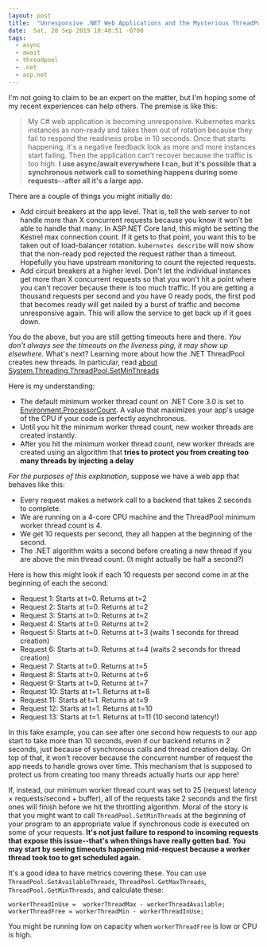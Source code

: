 ```yaml
---
layout: post
title:  "Unresponsive .NET Web Applications and the Mysterious ThreadPool"
date:  Sat, 28 Sep 2019 10:40:51 -0700
tags:
  - async
  - await
  - threadpool
  - .net
  - asp.net
---
```


I'm not going to claim to be an expert on the matter, but I'm hoping some of my recent experiences can help others. The premise is like this:

> My C# web application is becoming unresponsive. Kubernetes marks instances as non-ready and takes them out of rotation because they fail to respond the readiness probe in 10 seconds. Once that starts happening, it's a negative feedback look as more and more instances start failing. Then the application can't recover because the traffic is too high. **I use async/await everywhere I can, but it's possible that a synchronous network call to something happens during some requests--after all it's a large app.**

There are a couple of things you might initially do:

  - Add circuit breakers at the app level. That is, tell the web server to not handle more than X concurrent requests because you know it won't be able to handle that many. In ASP.NET Core land, this might be setting the Kestrel max connection count. If it gets to that point, you want this to be taken out of load-balancer rotation. `kubernetes describe` will now show that the non-ready pod rejected the request rather than a timeout. Hopefully you have upstream monitoring to count the rejected requests.
  - Add circuit breakers at a higher level. Don't let the individual instances get more than X concurrent requests so that you won't hit a point where you can't recover because there is too much traffic. If you are getting a thousand requests per second and you have 0 ready pods, the first pod that becomes ready will get nailed by a burst of traffic and become unresponsive again. This will allow the service to get back up if it goes down.


You do the above, but you are still getting timeouts here and there. _You don't always see the timeouts on the liveness ping, it may show up elsewhere._  What's next? Learning more about how the .NET ThreadPool creates new threads. In particular, read [about System.Threading.ThreadPool.SetMinThreads](https://docs.microsoft.com/en-us/dotnet/api/system.threading.threadpool.setminthreads?view=netcore-3.0)

Here is my understanding:

  - The default minimum worker thread count on .NET Core 3.0 is set to [Environment.ProcessorCount](https://docs.microsoft.com/en-us/dotnet/api/system.environment.processorcount?view=netcore-3.0). A value that maximizes your app's usage of the CPU if your code is perfectly asynchronous.
  - Until you hit the minimum worker thread count, new worker threads are created instantly.
  - After you hit the minimum worker thread count, new worker threads are created using an algorithm that **tries to protect you from creating too many threads by injecting a delay**
  
_For the purposes of this explanation_, suppose we have a web app that behaves like this:

  - Every request makes a network call to a backend that takes 2 seconds to complete.
  - We are running on a 4-core CPU machine and the ThreadPool minimum worker thread count is 4.
  - We get 10 requests per second, they all happen at the beginning of the second.
  - The .NET algorithm waits a second before creating a new thread if you are above the min thread count. (It might actually be half a second?)
  
  
  Here is how this might look if each 10 requests per second come in at the beginning of each the second:

  - Request 1: Starts at t=0. Returns at t=2 
  - Request 2: Starts at t=0. Returns at t=2 
  - Request 3: Starts at t=0. Returns at t=2 
  - Request 4: Starts at t=0. Returns at t=2 
  - Request 5: Starts at t=0. Returns at t=3 (waits 1 seconds for thread creation)
  - Request 6: Starts at t=0. Returns at t=4 (waits 2 seconds for thread creation)
  - Request 7: Starts at t=0. Returns at t=5 
  - Request 8: Starts at t=0. Returns at t=6 
  - Request 9: Starts at t=0. Returns at t=7 
  - Request 10: Starts at t=1. Returns at t=8 
  - Request 11: Starts at t=1. Returns at t=9 
  - Request 12: Starts at t=1. Returns at t=10 
  - Request 13: Starts at t=1. Returns at t=11 (10 second latency!)

In this fake example, you can see after one second how requests to our app start to take more than 10 seconds, even if our backend returns in 2 seconds, just because of synchronous calls and thread creation delay. On top of that, it won't recover because the concurrent number of request the app needs to handle grows over time. This mechanism that is supposed to protect us from creating too many threads actually hurts our app here!

If, instead, our minimum worker thread count was set to 25 (request latency × requests/second + buffer), all of the requests take 2 seconds and the first ones will finish before we hit the throttling algorithm. Moral of the story is that you might want to call `ThreadPool.SetMinThreads` at the beginning of your program to an appropriate value if synchronous code is executed on some of your requests. **It's not just failure to respond to incoming requests that expose this issue--that's when things have really gotten bad. You may start by seeing timeouts happening mid-request because a worker thread took too to get scheduled again.**

It's a good idea to have metrics covering these. You can use `ThreadPool.GetAvailableThreads`, `ThreadPool.GetMaxThreads`, `ThreadPool.GetMinThreads`, and calculate these:

```
workerThreadInUse =  workerThreadMax - workerThreadAvailable;
workerThreadFree = workerThreadMin - workerThreadInUse;
```

You might be running low on capacity when `workerThreadFree` is low or CPU is high.
